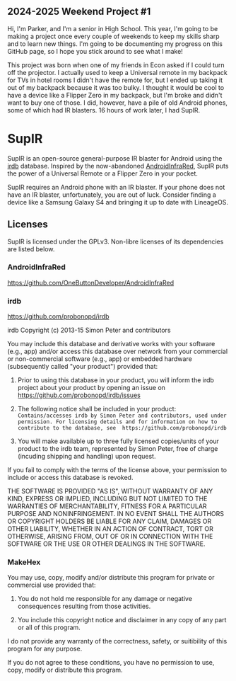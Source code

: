 ## 2024-2025 Weekend Project #1

Hi, I'm Parker, and I'm a senior in High School. This year, I'm going to be making a project once every couple of weekends to keep my skills sharp and to learn new things. I'm going to be documenting my progress on this GitHub page, so I hope you stick around to see what I make!

This project was born when one of my friends in Econ asked if I could turn off the projector. I actually used to keep a Universal remote in my backpack for TVs in hotel rooms I didn't have the remote for, but I ended up taking it out of my backpack because it was too bulky. I thought it would be cool to have a device like a Flipper Zero in my backpack, but I'm broke and didn't want to buy one of those. I did, however, have a pile of old Android phones, some of which had IR blasters. 16 hours of work later, I had SupIR.

# SupIR

SupIR is an open-source general-purpose IR blaster for Android using the [irdb](https://github.com/probonopd/irdb) database. Inspired by the now-abandoned [AndroidInfraRed](https://github.com/OneButtonDeveloper/AndroidInfraRed), SupIR puts the power of a Universal Remote or a Flipper Zero in your pocket.

SupIR requires an Android phone with an IR blaster. If your phone does not have an IR blaster, unfortunately, you are out of luck. Consider finding a device like a Samsung Galaxy S4 and bringing it up to date with LineageOS.

## Licenses

SupIR is licensed under the GPLv3. Non-libre licenses of its dependencies are listed below.

### AndroidInfraRed

https://github.com/OneButtonDeveloper/AndroidInfraRed

### irdb

https://github.com/probonopd/irdb

irdb
Copyright (c) 2013-15 Simon Peter and contributors

You may include this database and derivative works with your software (e.g., app) and/or
access this database over network from your commercial or non-commercial
software (e.g., app) or embedded hardware (subsequently called "your product")
provided that:

1. Prior to using this database in your product, you will inform the irdb
   project about your product by opening an issue on
   https://github.com/probonopd/irdb/issues

2. The following notice shall be included in your product:
   `Contains/accesses irdb by Simon Peter and contributors, used under permission.
   For licensing details and for information on how to contribute to the database, see 
   https://github.com/probonopd/irdb`

3. You will make available up to three fully licensed copies/units of your product
   to the irdb team, represented by Simon Peter, free of charge
   (incuding shipping and handling) upon request.

If you fail to comply with the terms of the license above, your permission to
include or access this database is revoked.

THE SOFTWARE IS PROVIDED "AS IS", WITHOUT WARRANTY OF ANY KIND, EXPRESS OR
IMPLIED, INCLUDING BUT NOT LIMITED TO THE WARRANTIES OF MERCHANTABILITY,
FITNESS FOR A PARTICULAR PURPOSE AND NONINFRINGEMENT. IN NO EVENT SHALL THE
AUTHORS OR COPYRIGHT HOLDERS BE LIABLE FOR ANY CLAIM, DAMAGES OR OTHER
LIABILITY, WHETHER IN AN ACTION OF CONTRACT, TORT OR OTHERWISE, ARISING FROM,
OUT OF OR IN CONNECTION WITH THE SOFTWARE OR THE USE OR OTHER DEALINGS IN THE
SOFTWARE.

### MakeHex

You may use, copy, modify and/or distribute this program for private or
commercial use provided that:

1)  You do not hold me responsible for any damage or negative consequences
    resulting from those activities.

2)  You include this copyright notice and disclaimer in any copy of any part
    or all of this program.

I do not provide any warranty of the correctness, safety, or suitibility of
this program for any purpose.

If you do not agree to these conditions, you have no permission to use, copy,
modify or distribute this program.
